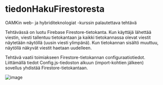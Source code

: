# tiedonHakuFirestoresta
OAMKin web- ja hybriditeknologiat -kurssin palautettava tehtävä

Tehtävässä on luotu Firebase Firestore-tietokanta. Kun käyttäjä lähettää viestin, viesti tallentuu tietokantaan ja kaikki tietokannassa olevat viestit näytetään näytöllä (uusin viesti ylimpänä).
Kun tietokannan sisältö muuttuu, näytöllä näkyvät viestit haetaan uudelleen.

Tehtävä vaatii toimiakseen Firestore-tietokannan configuraatiotiedot. Liittämällä tiedot Config.js-tiedoston alkuun (import-kohtien jälkeen) sovellus yhdistää Firestore-tietokantaan.

![image](https://github.com/E55i/tiedonHakuFirestoresta/assets/108573946/c6c69a02-20a9-48ea-82ca-f09510ff01dd)
